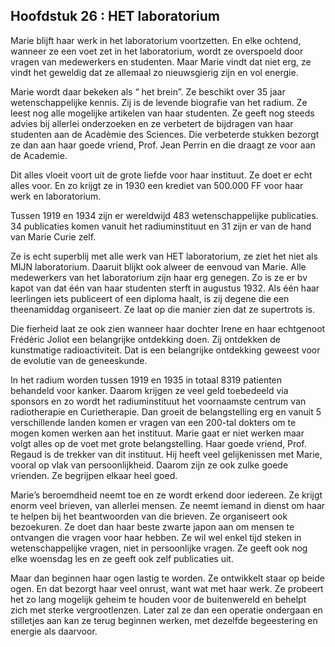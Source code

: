 

## Hoofdstuk 26 : HET laboratorium

Marie blijft haar werk in het laboratorium voortzetten. En elke ochtend, wanneer ze een voet zet in het laboratorium, wordt ze overspoeld door vragen van medewerkers en studenten. Maar Marie vindt dat niet erg, ze vindt het geweldig dat ze allemaal zo nieuwsgierig zijn en vol energie.

Marie wordt daar bekeken als “ het brein”. Ze beschikt over 35 jaar wetenschappelijke kennis. Zij is de levende biografie van het radium. Ze leest nog alle mogelijke artikelen van haar studenten. Ze geeft nog steeds advies bij allerlei onderzoeken en ze verbetert de bijdragen van haar studenten aan de Acadèmie des Sciences. Die verbeterde stukken bezorgt ze dan aan haar goede vriend, Prof. Jean Perrin en die draagt ze voor aan de Academie.

Dit alles vloeit voort uit de grote liefde voor haar instituut. Ze doet er echt alles voor. En zo krijgt ze in 1930 een krediet van 500.000 FF voor haar werk en laboratorium.

Tussen 1919 en 1934 zijn er wereldwijd 483 wetenschappelijke publicaties. 34 publicaties komen vanuit het radiuminstituut en 31 zijn er van de hand van Marie Curie zelf.

Ze is echt superblij met alle werk van HET laboratorium, ze ziet het niet als MIJN laboratorium. Daaruit blijkt ook alweer de eenvoud van Marie. Alle medewerkers van het laboratorium zijn haar erg genegen. Zo is ze er bv kapot van dat één van haar studenten sterft in augustus 1932. Als één haar leerlingen iets publiceert of een diploma haalt, is zij degene die een theenamiddag organiseert. Ze laat op die manier zien dat ze supertrots is.

Die fierheid laat ze ook zien wanneer haar dochter Irene en haar echtgenoot Frédèric Joliot een belangrijke ontdekking doen. Zij ontdekken de kunstmatige radioactiviteit. Dat is een belangrijke ontdekking geweest voor de evolutie van de geneeskunde.

In het radium worden tussen 1919 en 1935 in totaal 8319 patienten behandeld voor kanker. Daarom krijgen ze veel geld toebedeeld via sponsors en zo wordt het radiuminstituut het voornaamste centrum van radiotherapie en Curietherapie.
Dan groeit de belangstelling erg en vanuit 5 verschillende landen komen er vragen van een 200-tal dokters om te mogen komen werken aan het instituut. Marie gaat er niet werken maar volgt alles op de voet met grote belangstelling.  Haar goede vriend, Prof. Regaud is de trekker van dit instituut. Hij heeft veel gelijkenissen met Marie, vooral op vlak van persoonlijkheid. Daarom zijn ze ook zulke goede vrienden. Ze begrijpen elkaar heel goed.

Marie’s beroemdheid neemt toe en ze wordt erkend door iedereen. Ze krijgt enorm veel brieven, van allerlei mensen. Ze neemt iemand in dienst om haar te helpen bij het beantwoorden van die brieven.
Ze organiseert ook bezoekuren. Ze doet dan haar beste zwarte japon aan om mensen te ontvangen die vragen voor haar hebben. Ze wil wel enkel tijd steken in wetenschappelijke vragen, niet in persoonlijke vragen.
Ze geeft ook nog elke woensdag les en ze geeft ook zelf publicaties uit.

Maar dan beginnen haar ogen lastig te worden. Ze ontwikkelt staar op beide ogen. En dat bezorgt haar veel onrust, want wat met haar werk. Ze probeert het zo lang mogelijk geheim te houden voor de buitenwereld en behelpt zich met sterke vergrootlenzen. Later zal ze dan een operatie ondergaan en stilletjes aan kan ze terug beginnen werken, met dezelfde begeestering en energie als daarvoor.
